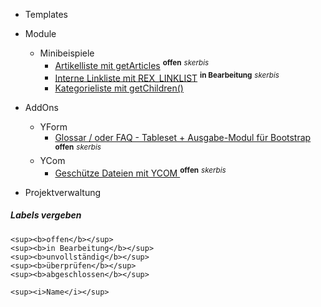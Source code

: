 - Templates

- Module
    - Minibeispiele
        - [Artikelliste mit getArticles](modul_minibeispiel_artikelliste_mit_getarticles.md) <sup><b>offen</b></sup> <sup><i>skerbis</i></sup>
        - [Interne Linkliste mit REX_LINKLIST](modul_minibeispiel_interne_linkliste.md) <sup><b>in Bearbeitung</b></sup> <sup><i>skerbis</i></sup>
        - [Kategorieliste mit getChildren()](modul_kategorieliste_mit_getchildren.md)
        


- AddOns
    - YForm
        - [Glossar / oder FAQ - Tableset + Ausgabe-Modul für Bootstrap](/yform_tableset_glossar_faq.md) <sup><b>offen</b></sup> <sup><i>skerbis</i></sup>
     - YCom
        - [Geschütze Dateien mit YCOM ](ycom_protected_files.md) <sup><b>offen</b></sup> <sup><i>skerbis</i></sup>

- Projektverwaltung



##### Labels vergeben

```
<sup><b>offen</b></sup>
<sup><b>in Bearbeitung</b></sup>
<sup><b>unvollständig</b></sup>
<sup><b>überprüfen</b></sup>
<sup><b>abgeschlossen</b></sup>

<sup><i>Name</i></sup>
```
